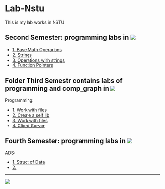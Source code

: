 # Lab-Nstu
This is my lab works in NSTU

Second Semester: programming labs in 
[![](https://img.shields.io/badge/C-00599C?style=for-the-badge&logo=c&logoColor=white)](C/)
---
* [1. Base Math Operarions](https://github.com/cppshizoidS/Lab-Nstu/tree/main/2_Semestr/Lab1)
* [2. Strings](https://github.com/cppshizoidS/Lab-Nstu/tree/main/2_Semestr/Lab2)
* [3. Operations wirh strings](https://github.com/cppshizoidS/Lab-Nstu/tree/main/2_Semestr/Lab3)
* [4. Function Pointers ](https://github.com/cppshizoidS/Lab-Nstu/tree/main/2_Semestr/Lab4)



Folder Third Semestr contains labs of programming and comp_graph in 
[![](https://img.shields.io/badge/C-00599C?style=for-the-badge&logo=c&logoColor=white)](C/)
---
Programming:
* [1. Work with files](https://github.com/cppshizoidS/Lab-Nstu/tree/main/3_Semestr/Programming/Lab_1)
* [2. Create a self lib](https://github.com/cppshizoidS/Lab-Nstu/tree/main/3_Semestr/Programming/Lab_2)
* [3. Work with files](https://github.com/cppshizoidS/Lab-Nstu/tree/main/3_Semestr/Programming/Lab_3)
* [4. Client-Server ](https://github.com/cppshizoidS/Lab-Nstu/tree/main/3_Semestr/Programming/Lab_4)



Fourth Semester: programming labs in 
[![](https://img.shields.io/badge/C%2B%2B-00599C?style=for-the-badge&logo=c%2B%2B&logoColor=white)](C++/)
---
ADS:

* [1. Struct of Data](https://github.com/cppshizoidS/Lab-Nstu/tree/main/4_Semestr/ADS/Lab_1)
* [2. ](https://github.com/cppshizoidS/Lab-Nstu/tree/main/4_Semestr/ADS/Lab_1)
--------------------------------------------------------------------
![](https://tokei.rs/b1/github/cppshizoidS/Lab-Nstu?category=code)

